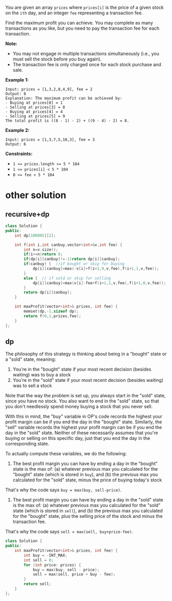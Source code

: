 You are given an array `prices` where `prices[i]` is the price of a given stock on the `ith` day, and an integer `fee` representing a transaction fee.

Find the maximum profit you can achieve. You may complete as many transactions as you like, but you need to pay the transaction fee for each transaction.

**Note:**

- You may not engage in multiple transactions simultaneously (i.e., you must sell the stock before you buy again).
- The transaction fee is only charged once for each stock purchase and sale.

 

**Example 1:**

```
Input: prices = [1,3,2,8,4,9], fee = 2
Output: 8
Explanation: The maximum profit can be achieved by:
- Buying at prices[0] = 1
- Selling at prices[3] = 8
- Buying at prices[4] = 4
- Selling at prices[5] = 9
The total profit is ((8 - 1) - 2) + ((9 - 4) - 2) = 8.
```

**Example 2:**

```
Input: prices = [1,3,7,5,10,3], fee = 3
Output: 6
```

 

**Constraints:**

- `1 <= prices.length <= 5 * 104`
- `1 <= prices[i] < 5 * 104`
- `0 <= fee < 5 * 104`

# other solution

## recursive+dp

```C++
class Solution {
public:
    int dp[100005][2];

    int f(int i,int canbuy,vector<int>&v,int fee) {
        int n=v.size();
        if(i>=n)return 0;
        if(dp[i][canbuy]!=-1)return dp[i][canbuy];
        if(canbuy) {  //if bought or skip for buying
            dp[i][canbuy]=max(-v[i]+f(i+1,0,v,fee),f(i+1,1,v,fee));
        }
        else {  // if sold or skip for selling
            dp[i][canbuy]=max(v[i]-fee+f(i+1,1,v,fee),f(i+1,0,v,fee));
        }
        return dp[i][canbuy];
    }

    int maxProfit(vector<int>& prices, int fee) {
        memset(dp,-1,sizeof dp);
        return f(0,1,prices,fee);
    }
};
```



## dp

The philosophy of this strategy is thinking about being in a "bought" state or a "sold" state, meaning:

1. You're in the "bought" state if your most recent decision (besides waiting) was to buy a stock
2. You're in the "sold" state if your most recent decision (besides waiting) was to sell a stock

Note that the way the problem is set up, you always start in the "sold" state, since you have no stock. You also want to end in the "sold" state, so that you don't needlessly spend money buying a stock that you never sell.

With this in mind, the "buy" variable in OP's code records the highest your profit margin can be if you end the day in the "bought" state. Similarly, the "sell" variable records the highest your profit margin can be if you end the day in the "sold" state. Neither of these necessarily assumes that you're buying or selling on this specific day, just that you end the day in the corresponding state.

To actually compute these variables, we do the following:

1. The best profit margin you can have by ending a day in the "bought" state is the max of:
   (a) whatever previous max you calculated for the "bought" state (which is stored in `buy`), and
   (b) the previous max you calculated for the "sold" state, minus the price of buying today's stock

That's why the code says `buy = max(buy, sell-price)`.

1. The best profit margin you can have by ending a day in the "sold" state is the max of:
   (a) whatever previous max you calculated for the "sold" state (which is stored in `sell`), and
   (b) the previous max you calculated for the "bought" state, plus the selling price of the stock and minus the transaction fee.

That's why the code says `sell = max(sell, buy+price-fee)`.

```cpp
class Solution {
public:
    int maxProfit(vector<int>& prices, int fee) {
        int buy = -INT_MAX;
        int sell = 0;
        for (int price: prices) {
            buy = max(buy, sell - price);
            sell = max(sell, price + buy - fee);
        }
        return sell;
    }
};
```

